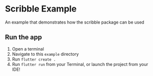 # Scribble Example

An example that demonstrates how the scribble package can be used

## Run the app

1. Open a terminal
2. Navigate to this `example` directory
3. Run `flutter create .`
4. Run `flutter run` from your Terminal, or launch the project from your IDE!